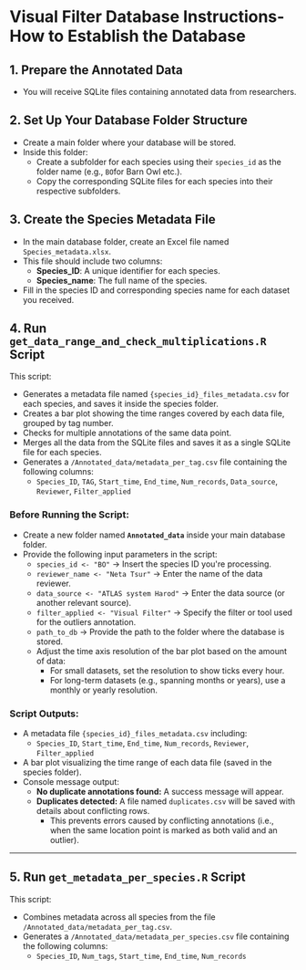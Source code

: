 # Visual Filter Database Instructions- How to Establish the Database

## 1. Prepare the Annotated Data
- You will receive SQLite files containing annotated data from researchers.

## 2. Set Up Your Database Folder Structure
- Create a main folder where your database will be stored.
- Inside this folder:
  - Create a subfolder for each species using their `species_id` as the folder name (e.g., `BO`for Barn Owl etc.).
  - Copy the corresponding SQLite files for each species into their respective subfolders.

## 3. Create the Species Metadata File
- In the main database folder, create an Excel file named `Species_metadata.xlsx`.
- This file should include two columns:
  - **Species_ID**: A unique identifier for each species.
  - **Species_name**: The full name of the species.
- Fill in the species ID and corresponding species name for each dataset you received.

## 4. Run `get_data_range_and_check_multiplications.R` Script
This script:
- Generates a metadata file named `{species_id}_files_metadata.csv` for each species, and saves it inside the species folder.
- Creates a bar plot showing the time ranges covered by each data file, grouped by tag number.
- Checks for multiple annotations of the same data point.
- Merges all the data from the SQLite files and saves it as a single SQLite file for each species.
- Generates a `/Annotated_data/metadata_per_tag.csv` file containing the following columns:
  - `Species_ID`, `TAG`, `Start_time`, `End_time`, `Num_records`, `Data_source`, `Reviewer`, `Filter_applied` 

### Before Running the Script:
- Create a new folder named **`Annotated_data`** inside your main database folder.
- Provide the following input parameters in the script:
  - `species_id <- "BO"` → Insert the species ID you're processing.
  - `reviewer_name <- "Neta Tsur"` → Enter the name of the data reviewer.
  - `data_source <- "ATLAS system Harod"` → Enter the data source (or another relevant source).
  - `filter_applied <- "Visual Filter"` → Specify the filter or tool used for the outliers annotation.
  - `path_to_db` → Provide the path to the folder where the database is stored.
  - Adjust the time axis resolution of the bar plot based on the amount of data:
    - For small datasets, set the resolution to show ticks every hour.
    - For long-term datasets (e.g., spanning months or years), use a monthly or yearly resolution.

### Script Outputs:
- A metadata file `{species_id}_files_metadata.csv` including:
  - `Species_ID`, `Start_time`, `End_time`, `Num_records`, `Reviewer`, `Filter_applied`
- A bar plot visualizing the time range of each data file (saved in the species folder).
- Console message output:
  - **No duplicate annotations found:** A success message will appear.
  - **Duplicates detected:** A file named `duplicates.csv` will be saved with details about conflicting rows.
    - This prevents errors caused by conflicting annotations (i.e., when the same location point is marked as both valid and an outlier).

---

## 5. Run `get_metadata_per_species.R` Script
This script:
- Combines metadata across all species from the file `/Annotated_data/metadata_per_tag.csv`.
- Generates a `/Annotated_data/metadata_per_species.csv` file containing the following columns:
  - `Species_ID`, `Num_tags`, `Start_time`, `End_time`, `Num_records`